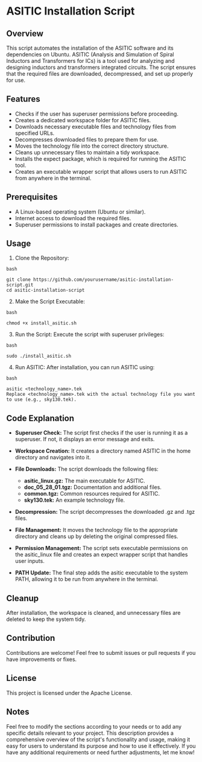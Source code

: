 # ASITIC Installation Script
## Overview

This script automates the installation of the ASITIC software and its dependencies on Ubuntu. ASITIC (Analysis and Simulation of Spiral Inductors and Transformers for ICs) is a tool used for analyzing and designing inductors and transformers integrated circuits. The script ensures that the required files are downloaded, decompressed, and set up properly for use.

## Features

- Checks if the user has superuser permissions before proceeding.
- Creates a dedicated workspace folder for ASITIC files.
- Downloads necessary executable files and technology files from specified URLs.
- Decompresses downloaded files to prepare them for use.
- Moves the technology file into the correct directory structure.
- Cleans up unnecessary files to maintain a tidy workspace.
- Installs the expect package, which is required for running the ASITIC tool.
- Creates an executable wrapper script that allows users to run ASITIC from anywhere in the terminal.

## Prerequisites

- A Linux-based operating system (Ubuntu or similar).
- Internet access to download the required files.
- Superuser permissions to install packages and create directories.

## Usage

1. Clone the Repository:

```
bash

git clone https://github.com/yourusername/asitic-installation-script.git
cd asitic-installation-script
```

2. Make the Script Executable:

```
bash

chmod +x install_asitic.sh
```

3. Run the Script: Execute the script with superuser privileges:

```
bash

sudo ./install_asitic.sh
```

4. Run ASITIC: After installation, you can run ASITIC using:

```
bash

asitic <technology_name>.tek
Replace <technology_name>.tek with the actual technology file you want to use (e.g., sky130.tek).
```

## Code Explanation

- **Superuser Check:** The script first checks if the user is running it as a superuser. If not, it displays an error message and exits.

- **Workspace Creation:** It creates a directory named ASITIC in the home directory and navigates into it.

- **File Downloads:** The script downloads the following files:
  - **asitic_linux.gz:** The main executable for ASITIC.
  - **doc_05_28_01.tgz:** Documentation and additional files.
  - **common.tgz:** Common resources required for ASITIC.
  - **sky130.tek:** An example technology file.

- **Decompression:** The script decompresses the downloaded .gz and .tgz files.
- **File Management:** It moves the technology file to the appropriate directory and cleans up by deleting the original compressed files.
- **Permission Management:** The script sets executable permissions on the asitic_linux file and creates an expect wrapper script that handles user inputs.
- **PATH Update:** The final step adds the asitic executable to the system PATH, allowing it to be run from anywhere in the terminal.

## Cleanup

After installation, the workspace is cleaned, and unnecessary files are deleted to keep the system tidy.

## Contribution

Contributions are welcome! Feel free to submit issues or pull requests if you have improvements or fixes.

## License

This project is licensed under the Apache License.

## Notes

Feel free to modify the sections according to your needs or to add any specific details relevant to your project. This description provides a comprehensive overview of the script's functionality and usage, making it easy for users to understand its purpose and how to use it effectively. If you have any additional requirements or need further adjustments, let me know!
